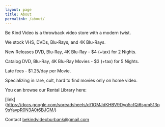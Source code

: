 ```yaml
---
layout: page
title: About
permalink: /about/
---
```


Be Kind Video is a throwback video store with a modern twist. 

We stock VHS, DVDs, Blu-Rays, and 4K Blu-Rays.



New Releases DVD, Blu-Ray, 4K Blu-Ray - $4 (+tax) for 2 Nights.

Catalog DVD, Blu-Ray, 4K Blu-Ray Movies - $3 (+tax) for 5 Nights.

Late fees - $1.25/day per Movie.



Specializing in rare, cult, hard to find movies only on home video.

You can browse our Rental Library here: 

[link] (https://docs.google.com/spreadsheets/d/1OMJdKHBV9Dyq5cfQi6spm513p9sYavpR0N3A0t6BJGM/)

Contact bekindvideoburbank@gmail.com


